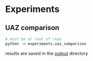 # Experiments
## UAZ comparison

```bash
# must be at root of repo
python -m experiments.uaz_comparison
```

results are saved in the [output](../output) directory